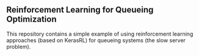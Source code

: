 ## Reinforcement Learning for Queueing Optimization


This repository contains a simple example of using 
reinforcement learning approaches (based on KerasRL) for queueing systems (the slow server problem). 
